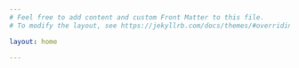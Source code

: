 ```yaml
---
# Feel free to add content and custom Front Matter to this file.
# To modify the layout, see https://jekyllrb.com/docs/themes/#overriding-theme-defaults

layout: home

---
```


<script type="text/javascript" src="//counter.websiteout.net/js/22/0/0/0"></script>
<!-- <script src="https://ajax.googleapis.com/ajax/libs/jquery/3.3.1/jquery.min.js"></script> -->

<script type="text/javascript">
</script>
